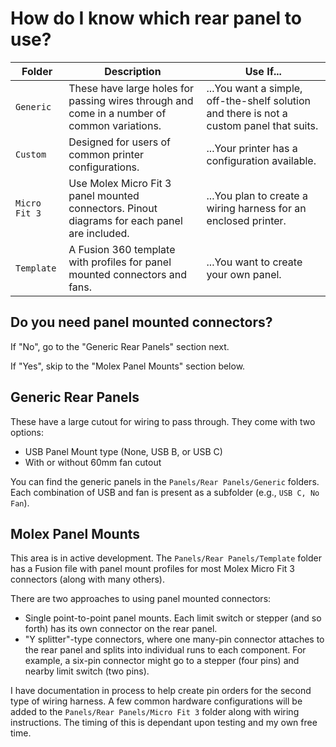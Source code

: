 # How do I know which rear panel to use?

| Folder           | Description | Use If... |
|------------------|-------------|-----------|
| `Generic`        | These have large holes for passing wires through and come in a number of common variations. | ...You want a simple, off-the-shelf solution and there is not a custom panel that suits. |
| `Custom`         | Designed for users of common printer configurations. | ...Your printer has a configuration available. |
| `Micro Fit 3`    | Use Molex Micro Fit 3 panel mounted connectors. Pinout diagrams for each panel are included. | ...You plan to create a wiring harness for an enclosed printer. |
| `Template`       | A Fusion 360 template with profiles for panel mounted connectors and fans. | ...You want to create your own panel. |

## Do you need panel mounted connectors?

If "No", go to the "Generic Rear Panels" section next.

If "Yes", skip to the "Molex Panel Mounts" section below.

## Generic Rear Panels

These have a large cutout for wiring to pass through. They come with two options:

- USB Panel Mount type (None, USB B, or USB C)
- With or without 60mm fan cutout

You can find the generic panels in the `Panels/Rear Panels/Generic` folders. Each combination of USB and fan is present as a subfolder (e.g., `USB C, No Fan`).

## Molex Panel Mounts

This area is in active development. The `Panels/Rear Panels/Template` folder has a Fusion file with panel mount profiles for most Molex Micro Fit 3 connectors (along with many others).

There are two approaches to using panel mounted connectors:

- Single point-to-point panel mounts. Each limit switch or stepper (and so forth) has its own connector on the rear panel.
- "Y splitter"-type connectors, where one many-pin connector attaches to the rear panel and splits into individual runs to each component. For example, a six-pin connector might go to a stepper (four pins) and nearby limit switch (two pins).

I have documentation in process to help create pin orders for the second type of wiring harness. A few common hardware configurations will be added to the `Panels/Rear Panels/Micro Fit 3` folder along with wiring instructions. The timing of this is dependant upon testing and my own free time.